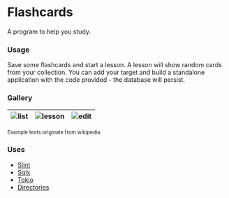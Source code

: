 # Flashcards

A program to help you study.

### Usage

Save some flashcards and start a lesson. A lesson will show random cards from your collection. You can add your target and build a standalone application with the code provided - the database will persist.

### Gallery

|![list](https://github.com/fly8899/flashcards/assets/85573678/eb544c76-3fa4-47f0-81e3-f1157d2833c1)|![lesson](https://github.com/fly8899/flashcards/assets/85573678/7fc5ccf6-aebe-45a7-adb8-a69282786f10)|![edit](https://github.com/fly8899/flashcards/assets/85573678/051d1556-13b5-4fe1-9011-f2859c6152b2)|
|:---:|:---:|:---:|

<sub>Example texts originate from wikipedia.<sub>


### Uses

- [Slint](https://github.com/slint-ui/slint)
- [Sqlx](https://github.com/launchbadge/sqlx)
- [Tokio](https://github.com/tokio-rs/tokio)
- [Directories](https://github.com/dirs-dev/directories-rs)
